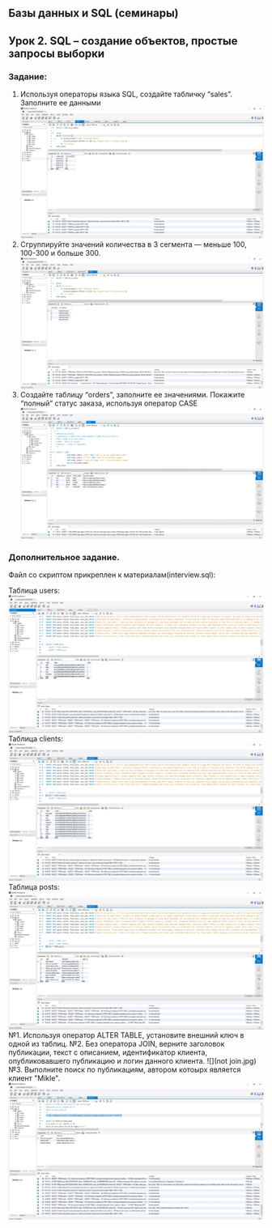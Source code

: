 ## Базы данных и SQL (семинары)
## Урок 2. SQL – создание объектов, простые запросы выборки

### Задание:
   1) Используя операторы языка SQL, создайте табличку “sales”. Заполните ее данными
![](sales.jpg)
   2) Сгруппируйте значений количества в 3 сегмента — меньше 100, 100-300 и больше 300.
![](sales_type.jpg)
   3) Создайте таблицу “orders”, заполните ее значениями. Покажите “полный” статус заказа, используя оператор CASE
![](orders.jpg)

### Дополнительное задание.
Файл со скриптом прикреплен к материалам(interview.sql):

Таблица users:
![](users.jpg)
Таблица clients:
![](clients.jpg)
Таблица posts:
![](posts.jpg)
№1. Используя оператор ALTER TABLE, установите внешний ключ в одной из таблиц.
№2. Без оператора JOIN, верните заголовок публикации, текст с описанием, идентификатор клиента,  
опубликовавшего публикацию и логин данного клиента.
![](not join.jpg)
№3. Выполните поиск по публикациям, автором котоырх является клиент "Mikle".
![](Mikle.jpg)

